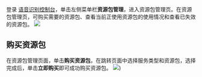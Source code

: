 登录 [语音识别控制台](https://console.cloud.tencent.com/asr)，单击左侧菜单栏**资源包管理**，进入资源包管理页。在资源包管理页，可购买需要的资源包、查看当前正使用资源包的使用情况和查看已失效的资源包。
![](https://main.qcloudimg.com/raw/5a2c68dd6cbf16713163c82025f0047a.png)

## 购买资源包
在资源包管理页面，单击**购买资源包**，在跳转页面中选择服务类型和资源包，选择完成后，单击**立即购买**即可成功购买资源包。
![](https://qcloudimg.tencent-cloud.cn/raw/6b042c683582e4db549094e4709529c5.png))

